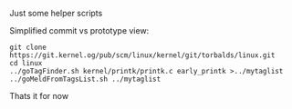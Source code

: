 Just some helper scripts

Simplified commit vs prototype view:
```
git clone https://git.kernel.og/pub/scm/linux/kernel/git/torbalds/linux.git
cd linux
../goTagFinder.sh kernel/printk/printk.c early_printk >../mytaglist
../goMeldFromTagsList.sh ../mytaglist
```

Thats it for now
